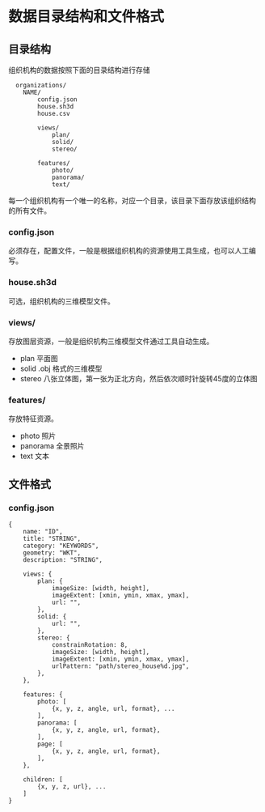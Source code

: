 # 数据目录结构和文件格式 #

## 目录结构 ##

组织机构的数据按照下面的目录结构进行存储

```
  organizations/
    NAME/
        config.json
        house.sh3d
        house.csv

        views/
            plan/
            solid/
            stereo/

        features/
            photo/
            panorama/
            text/
```

每一个组织机构有一个唯一的名称，对应一个目录，该目录下面存放该组织结构
的所有文件。

### config.json ###

必须存在，配置文件，一般是根据组织机构的资源使用工具生成，也可以人工编
写。

### house.sh3d ###

可选，组织机构的三维模型文件。

### views/ ###

存放图层资源，一般是组织机构三维模型文件通过工具自动生成。

* plan   平面图
* solid  .obj 格式的三维模型
* stereo 八张立体图，第一张为正北方向，然后依次顺时针旋转45度的立体图

### features/ ###

存放特征资源。

* photo    照片
* panorama 全景照片
* text     文本

## 文件格式 ##

### config.json ###

```
{
    name: "ID",
    title: "STRING",
    category: "KEYWORDS",
    geometry: "WKT",
    description: "STRING",

    views: {
        plan: {
            imageSize: [width, height],
            imageExtent: [xmin, ymin, xmax, ymax],
            url: "",
        },
        solid: {
            url: "",
        },
        stereo: {
            constrainRotation: 8,
            imageSize: [width, height],
            imageExtent: [xmin, ymin, xmax, ymax],
            urlPattern: "path/stereo_house%d.jpg",
        },
    },

    features: {
        photo: [
            {x, y, z, angle, url, format}, ...
        ],
        panorama: [
            {x, y, z, angle, url, format},
        ],
        page: [
            {x, y, z, angle, url, format},
        ],
    },

    children: [
        {x, y, z, url}, ...
    ]
}
```
